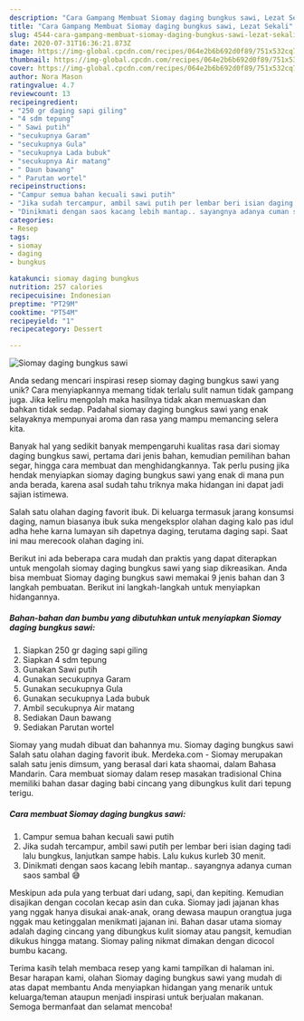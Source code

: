 ```yaml
---
description: "Cara Gampang Membuat Siomay daging bungkus sawi, Lezat Sekali"
title: "Cara Gampang Membuat Siomay daging bungkus sawi, Lezat Sekali"
slug: 4544-cara-gampang-membuat-siomay-daging-bungkus-sawi-lezat-sekali
date: 2020-07-31T16:36:21.873Z
image: https://img-global.cpcdn.com/recipes/064e2b6b692d0f89/751x532cq70/siomay-daging-bungkus-sawi-foto-resep-utama.jpg
thumbnail: https://img-global.cpcdn.com/recipes/064e2b6b692d0f89/751x532cq70/siomay-daging-bungkus-sawi-foto-resep-utama.jpg
cover: https://img-global.cpcdn.com/recipes/064e2b6b692d0f89/751x532cq70/siomay-daging-bungkus-sawi-foto-resep-utama.jpg
author: Nora Mason
ratingvalue: 4.7
reviewcount: 13
recipeingredient:
- "250 gr daging sapi giling"
- "4 sdm tepung"
- " Sawi putih"
- "secukupnya Garam"
- "secukupnya Gula"
- "secukupnya Lada bubuk"
- "secukupnya Air matang"
- " Daun bawang"
- " Parutan wortel"
recipeinstructions:
- "Campur semua bahan kecuali sawi putih"
- "Jika sudah tercampur, ambil sawi putih per lembar beri isian daging tadi lalu bungkus, lanjutkan sampe habis. Lalu kukus kurleb 30 menit."
- "Dinikmati dengan saos kacang lebih mantap.. sayangnya adanya cuman saos sambal 😅"
categories:
- Resep
tags:
- siomay
- daging
- bungkus

katakunci: siomay daging bungkus 
nutrition: 257 calories
recipecuisine: Indonesian
preptime: "PT29M"
cooktime: "PT54M"
recipeyield: "1"
recipecategory: Dessert

---
```



![Siomay daging bungkus sawi](https://img-global.cpcdn.com/recipes/064e2b6b692d0f89/751x532cq70/siomay-daging-bungkus-sawi-foto-resep-utama.jpg)

Anda sedang mencari inspirasi resep siomay daging bungkus sawi yang unik? Cara menyiapkannya memang tidak terlalu sulit namun tidak gampang juga. Jika keliru mengolah maka hasilnya tidak akan memuaskan dan bahkan tidak sedap. Padahal siomay daging bungkus sawi yang enak selayaknya mempunyai aroma dan rasa yang mampu memancing selera kita.

Banyak hal yang sedikit banyak mempengaruhi kualitas rasa dari siomay daging bungkus sawi, pertama dari jenis bahan, kemudian pemilihan bahan segar, hingga cara membuat dan menghidangkannya. Tak perlu pusing jika hendak menyiapkan siomay daging bungkus sawi yang enak di mana pun anda berada, karena asal sudah tahu triknya maka hidangan ini dapat jadi sajian istimewa.

Salah satu olahan daging favorit ibuk. Di keluarga termasuk jarang konsumsi daging, namun biasanya ibuk suka mengeksplor olahan daging kalo pas idul adha hehe karna lumayan sih dapetnya daging, terutama daging sapi. Saat ini mau merecook olahan daging ini.


Berikut ini ada beberapa cara mudah dan praktis yang dapat diterapkan untuk mengolah siomay daging bungkus sawi yang siap dikreasikan. Anda bisa membuat Siomay daging bungkus sawi memakai 9 jenis bahan dan 3 langkah pembuatan. Berikut ini langkah-langkah untuk menyiapkan hidangannya.

<!--inarticleads1-->

##### Bahan-bahan dan bumbu yang dibutuhkan untuk menyiapkan Siomay daging bungkus sawi:

1. Siapkan 250 gr daging sapi giling
1. Siapkan 4 sdm tepung
1. Gunakan  Sawi putih
1. Gunakan secukupnya Garam
1. Gunakan secukupnya Gula
1. Gunakan secukupnya Lada bubuk
1. Ambil secukupnya Air matang
1. Sediakan  Daun bawang
1. Sediakan  Parutan wortel


Siomay yang mudah dibuat dan bahannya mu. Siomay daging bungkus sawi Salah satu olahan daging favorit ibuk. Merdeka.com - Siomay merupakan salah satu jenis dimsum, yang berasal dari kata shaomai, dalam Bahasa Mandarin. Cara membuat siomay dalam resep masakan tradisional China memiliki bahan dasar daging babi cincang yang dibungkus kulit dari tepung terigu. 

<!--inarticleads2-->

##### Cara membuat Siomay daging bungkus sawi:

1. Campur semua bahan kecuali sawi putih
1. Jika sudah tercampur, ambil sawi putih per lembar beri isian daging tadi lalu bungkus, lanjutkan sampe habis. Lalu kukus kurleb 30 menit.
1. Dinikmati dengan saos kacang lebih mantap.. sayangnya adanya cuman saos sambal 😅


Meskipun ada pula yang terbuat dari udang, sapi, dan kepiting. Kemudian disajikan dengan cocolan kecap asin dan cuka. Siomay jadi jajanan khas yang nggak hanya disukai anak-anak, orang dewasa maupun orangtua juga nggak mau ketinggalan menikmati jajanan ini. Bahan dasar utama siomay adalah daging cincang yang dibungkus kulit siomay atau pangsit, kemudian dikukus hingga matang. Siomay paling nikmat dimakan dengan dicocol bumbu kacang. 

Terima kasih telah membaca resep yang kami tampilkan di halaman ini. Besar harapan kami, olahan Siomay daging bungkus sawi yang mudah di atas dapat membantu Anda menyiapkan hidangan yang menarik untuk keluarga/teman ataupun menjadi inspirasi untuk berjualan makanan. Semoga bermanfaat dan selamat mencoba!

